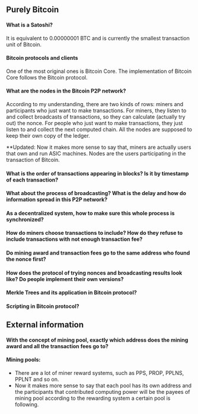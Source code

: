 ## Purely Bitcoin
#### What is a Satoshi?
It is equivalent to 0.00000001 BTC and is currently the smallest transaction unit of Bitcoin.

#### Bitcoin protocols and clients
One of the most original ones is Bitcoin Core. The implementation of Bitcoin Core follows the Bitcoin protocol.

#### What are the nodes in the Bitcoin P2P network?
According to my understanding, there are two kinds of rows: miners and participants who just want to make transactions. For miners, they listen to and collect broadcasts of transactions, so they can calculate (actually try out) the nonce. For people who just want to make transactions, they just listen to and collect the next computed chain. All the nodes are supposed to keep their own copy of the ledger.

**Updated: Now it makes more sense to say that, miners are actually users that own and run ASIC machines. Nodes are the users participating in the transaction of Bitcoin. 

#### What is the order of transactions appearing in blocks? Is it by timestamp of each transaction?

#### What about the process of broadcasting? What is the delay and how do information spread in this P2P network?

#### As a decentralized system, how to make sure this whole process is synchronized?

#### How do miners choose transactions to include? How do they refuse to include transactions with not enough transaction fee?

#### Do mining award and transaction fees go to the same address who found the nonce first?

#### How does the protocol of trying nonces and broadcasting results look like? Do people implement their own versions?

#### Merkle Trees and its application in Bitcoin protocol?

#### Scripting in Bitcoin protocol?


## External information
#### With the concept of mining pool, exactly which address does the mining award and all the transaction fees go to?

#### Mining pools:
- There are a lot of miner reward systems, such as PPS, PROP, PPLNS, PPLNT and so on.
- Now it makes more sense to say that each pool has its own address and the participants that contributed computing power will be the payees of mining pool according to the rewarding system a certain pool is following.
